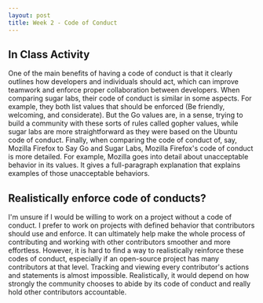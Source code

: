 ```yaml
---
layout: post
title: Week 2 - Code of Conduct
---
```


## In Class Activity
One of the main benefits of having a code of conduct is that it clearly outlines how developers and individuals should act, which can improve teamwork and enforce proper collaboration between developers. 
When comparing sugar labs, their code of conduct is similar in some aspects. For example, they both list values that should be enforced (Be friendly, welcoming, and considerate). But the Go values are, in a sense, trying to build a community with these sorts of rules called gopher values, while sugar labs are more straightforward as they were based on the Ubuntu code of conduct. Finally, when comparing the code of conduct of, say, Mozilla Firefox to Say Go and Sugar Labs, Mozilla Firefox's code of conduct is more detailed. For example, Mozilla goes into detail about unacceptable behavior in its values. It gives a full-paragraph explanation that explains examples of those unacceptable behaviors.

<!--more-->
## Realistically enforce code of conducts?
I'm unsure if I would be willing to work on a project without a code of conduct. I prefer to work on projects with defined behavior that contributors should use and enforce. It can ultimately help make the whole process of contributing and working with other contributors smoother and more effortless. However, it is hard to find a way to realistically reinforce these codes of conduct, especially if an open-source project has many contributors at that level. Tracking and viewing every contributor's actions and statements is almost impossible. Realistically, it would depend on how strongly the community chooses to abide by its code of conduct and really hold other contributors accountable.
